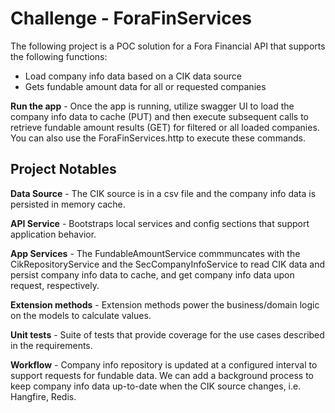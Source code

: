 # Challenge - ForaFinServices

The following project is a POC solution for a Fora Financial API that supports the following functions:
- Load company info data based on a CIK data source
- Gets fundable amount data for all or requested companies

**Run the app** - Once the app is running, utilize swagger UI to load the company info data to cache (PUT) and then execute subsequent calls to retrieve fundable amount results (GET) for filtered or all loaded companies. You can also use the ForaFinServices.http to execute these commands.

## Project Notables

**Data Source** - The CIK source is in a csv file and the company info data is persisted in memory cache. 

**API Service** - Bootstraps local services and config sections that support application behavior.

**App Services** - The FundableAmountService commmuncates with the CikRepositoryService and the SecCompanyInfoService to read CIK data and persist company info data to cache, and get company info data upon request, respectively.

**Extension methods** - Extension methods power the business/domain logic on the models to calculate values.

**Unit tests** - Suite of tests that provide coverage for the use cases described in the requirements.

**Workflow** - Company info repository is updated at a configured interval to support requests for fundable data. We can add a background process to keep company info data up-to-date when the CIK source changes, i.e. Hangfire, Redis.

